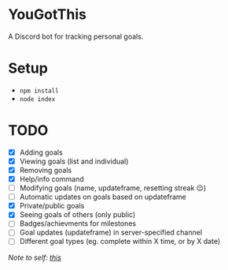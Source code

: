 # YouGotThis
A Discord bot for tracking personal goals.

# Setup

- `npm install`
- `node index`

# TODO

- [x] Adding goals
- [x] Viewing goals (list and individual)
- [x] Removing goals
- [x] Help/info command
- [ ] Modifying goals (name, updateframe, resetting streak 😔)
- [ ] Automatic updates on goals based on updateframe
- [x] Private/public goals
- [x] Seeing goals of others (only public)
- [ ] Badges/achievments for milestones
- [ ] Goal updates (updateframe) in server-specified channel
- [ ] Different goal types (eg. complete within X time, or by X date)

*Note to self: [this](https://old.reddit.com/r/Discord_Bots/comments/l4eooh/looking_for_a_bot_to_keep_track_of_habitspersonal/gkoptn1/)*
